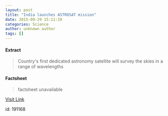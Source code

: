 ```yaml
---
layout: post
title: "India launches ASTROSAT mission"
date: 2015-09-29 15:11:19
categories: Science
author: unknown author
tags: []
---
```



#### Extract
>Country's first dedicated astronomy satellite will survey the skies in a range of wavelengths

#### Factsheet
>factsheet unavailable

[Visit Link](http://physicsworld.com/cws/article/news/2015/sep/29/india-launches-astrosat-mission)

id:  191168
